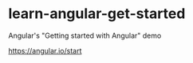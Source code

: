 # learn-angular-get-started
Angular's "Getting started with Angular" demo

https://angular.io/start
